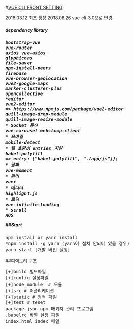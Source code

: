#<u>VUE CLI FRONT SETTING</u>

2018.03.12 최초 생성
2018.06.26 vue cli-3.0으로 변경 

<h5>dependency library<h5>
<pre>
bootstrap-vue
vue-router
axios vue-axios
glyphicons
file-saver
npm-install-peers
firebase
vue-browser-geolocation
vue2-google-maps
marker-clusterer-plus
opencollective
*editor
vue2-editor
=> https://www.npmjs.com/package/vue2-editor
quill-image-drop-module
quill-image-resize-module
* Socket 통신
vue-carousel webstomp-client
* 모바일
mobile-detect 
* 웹 호환성 entries 지원
babel-polyfill
=> entry: ["babel-polyfill", "./app/js"]};
* 날짜
vue-moment 
* 관리
vuex
* 에디터 
highlight.js 
* 로딩
vue-infinite-loading
* scroll
AOS
</pre>

##Start</h5>
<pre>
npm install or yarn install
*npm install -g yarn (yarn이 설치 안되어 있을 경우)
yarn start [개발 버전 실행]
</pre>

##디렉토리 구조
<pre>
[+]build 빌드파일
[+]config 설정파일 
[+]node_module  # 모듈
[+]src # 어플리케이션
[+]static # 정적 파일
[+]test # teset
package.json npm 패키지 관리 프로그램
.babelrc 바밸 설정 파일
index.html index 파일
</pre>

